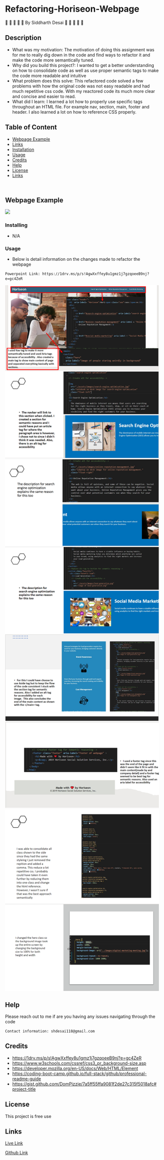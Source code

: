 # Refactoring-Horiseon-Webpage


:space_invader:	:space_invader:	:space_invader:	:space_invader:	:space_invader:	 By Siddharth Desai :space_invader:	:space_invader:	:space_invader:	:space_invader:	:space_invader:	

## Description

* What was my motivation: The motivation of doing this assignment was for me to really dig down in the code and find ways to refactor it and make the code more semantically tuned.
* Why did you build this project?: I wanted to get a better understanding on how to consolidate code as well as use proper semantic tags to make the code more readable and intuitive 
* What problem does this solve: This refactored code solved a few problems with how the original code was not easy readable and had much repetitive css code. With my reactored code its much more clear and concise and easier to read.
* What did I learn: I learned a lot how to properly use specific tags throughout an HTML file. For example nav, section, main, footer and header. I also learned a lot on how to reference CSS properly.



## Table of Content
- [Webpage Example](#webpage%20example)
- [Links](#links)
- [Installation](#installation)
- [Usage](#usage)
- [Credits](#credits)
- [Help](#help)
- [License](#license)
- [Links](#links)

<br/>

## Webpage Example

![](Assets/01-html-css-git-homework-demo.png)

### Installing

* N/A


### Usage

* Below is detail information on the changes made to refactor the webpage
```
Powerpoint Link: https://1drv.ms/p/s!AgwXxffey8u1gmz1j7gzqoeeB9nj?e=gc4ZeR
```
![](Assets/images/img-1.PNG)
![](Assets/images/img-2.PNG)
![](Assets/images/img-3.PNG)
![](Assets/images/img-4.PNG)
![](Assets/images/img-5.PNG)
![](Assets/images/img-6.PNG)
![](Assets/images/img-8.PNG)
![](Assets/images/img-9.PNG)

## Help

Please reach out to me if are you having any issues navigating through the code
```
Contact information: shdesai118@gmail.com
```

## Credits

* https://1drv.ms/p/s!AgwXxffey8u1gmz1j7gzqoeeB9nj?e=gc4ZeR
* https://www.w3schools.com/cssref/css3_pr_background-size.asp
* https://developer.mozilla.org/en-US/docs/Web/HTML/Element
* https://coding-boot-camp.github.io/full-stack/github/professional-readme-guide
* https://gist.github.com/DomPizzie/7a5ff55ffa9081f2de27c315f5018afc#project-title



## License

This project is free use

## Links

[Live Link](https://shd118.github.io/Refactoring-Horiseon-Webpage/)

[Github Link](https://github.com/SHD118/Homework-1/blob/main/README.md)



